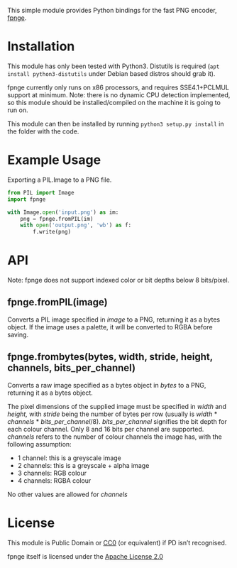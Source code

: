This simple module provides Python bindings for the fast PNG encoder, [fpnge](https://github.com/animetosho/fpnge).

# Installation

This module has only been tested with Python3. Distutils is required (`apt install python3-distutils` under Debian based distros should grab it).

fpnge currently only runs on x86 processors, and requires SSE4.1+PCLMUL support at minimum.
Note: there is no dynamic CPU detection implemented, so this module should be installed/compiled on the machine it is going to run on.

This module can then be installed by running `python3 setup.py install` in the folder with the code.

# Example Usage

Exporting a PIL.Image to a PNG file.

```python
from PIL import Image
import fpnge

with Image.open('input.png') as im:
	png = fpnge.fromPIL(im)
	with open('output.png', 'wb') as f:
		f.write(png)
```

API
===

Note: fpnge does not support indexed color or bit depths below 8 bits/pixel.

fpnge.fromPIL(image)
------------------------------------------------------------------

Converts a PIL image specified in *image* to a PNG, returning it as a bytes object. If the image uses a palette, it will be converted to RGBA before saving.

fpnge.frombytes(bytes, width, stride, height, channels, bits_per_channel)
--------------------------------------------------------------------------------

Converts a raw image specified as a bytes object in *bytes* to a PNG, returning it as a bytes object.

The pixel dimensions of the supplied image must be specified in *width* and *height,* with *stride* being the number of bytes per row (usually is *width* \* *channels* \* *bits_per_channel*/8).
*bits_per_channel* signifies the bit depth for each colour channel. Only 8 and 16 bits per channel are supported.
*channels* refers to the number of colour channels the image has, with the following assumption:

* 1 channel: this is a greyscale image
* 2 channels: this is a greyscale + alpha image
* 3 channels: RGB colour
* 4 channels: RGBA colour

No other values are allowed for *channels*

License
=======

This module is Public Domain or [CC0](https://creativecommons.org/publicdomain/zero/1.0/legalcode) (or equivalent) if PD isn’t recognised.

fpnge itself is licensed under the [Apache License 2.0](http://www.apache.org/licenses/LICENSE-2.0)